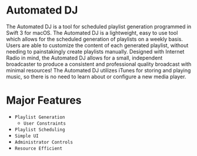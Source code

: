 # Automated DJ

The Automated DJ is a tool for scheduled playlist generation programmed in Swift 3 for macOS. The Automated DJ is a lightweight, easy to use tool which allows for the scheduled generation of playlists on a weekly basis. Users are able to customize the content of each generated playlist, without needing to painstakingly create playlists manually. Designed with Internet Radio in mind, the Automated DJ allows for a small, independent broadcaster to produce a consistent and professional quality broadcast with minimal resources! The Automated DJ utilizes iTunes for storing and playing music, so there is no need to learn about or configure a new media player.

# Major Features 
* `Playlist Generation`
	* `User Constraints`
* `Playlist Scheduling`
* `Simple UI` 
* `Administrator Controls`
* `Resource Efficient`
